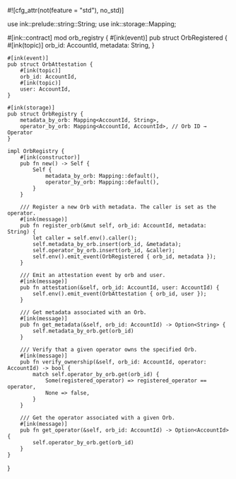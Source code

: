 #![cfg_attr(not(feature = "std"), no_std)]

use ink::prelude::string::String;
use ink::storage::Mapping;

#[ink::contract]
mod orb_registry {
    #[ink(event)]
    pub struct OrbRegistered {
        #[ink(topic)]
        orb_id: AccountId,
        metadata: String,
    }

    #[ink(event)]
    pub struct OrbAttestation {
        #[ink(topic)]
        orb_id: AccountId,
        #[ink(topic)]
        user: AccountId,
    }

    #[ink(storage)]
    pub struct OrbRegistry {
        metadata_by_orb: Mapping<AccountId, String>,
        operator_by_orb: Mapping<AccountId, AccountId>, // Orb ID → Operator
    }

    impl OrbRegistry {
        #[ink(constructor)]
        pub fn new() -> Self {
            Self {
                metadata_by_orb: Mapping::default(),
                operator_by_orb: Mapping::default(),
            }
        }

        /// Register a new Orb with metadata. The caller is set as the operator.
        #[ink(message)]
        pub fn register_orb(&mut self, orb_id: AccountId, metadata: String) {
            let caller = self.env().caller();
            self.metadata_by_orb.insert(orb_id, &metadata);
            self.operator_by_orb.insert(orb_id, &caller);
            self.env().emit_event(OrbRegistered { orb_id, metadata });
        }

        /// Emit an attestation event by orb and user.
        #[ink(message)]
        pub fn attestation(&self, orb_id: AccountId, user: AccountId) {
            self.env().emit_event(OrbAttestation { orb_id, user });
        }

        /// Get metadata associated with an Orb.
        #[ink(message)]
        pub fn get_metadata(&self, orb_id: AccountId) -> Option<String> {
            self.metadata_by_orb.get(orb_id)
        }

        /// Verify that a given operator owns the specified Orb.
        #[ink(message)]
        pub fn verify_ownership(&self, orb_id: AccountId, operator: AccountId) -> bool {
            match self.operator_by_orb.get(orb_id) {
                Some(registered_operator) => registered_operator == operator,
                None => false,
            }
        }

        /// Get the operator associated with a given Orb.
        #[ink(message)]
        pub fn get_operator(&self, orb_id: AccountId) -> Option<AccountId> {
            self.operator_by_orb.get(orb_id)
        }
    }
}
